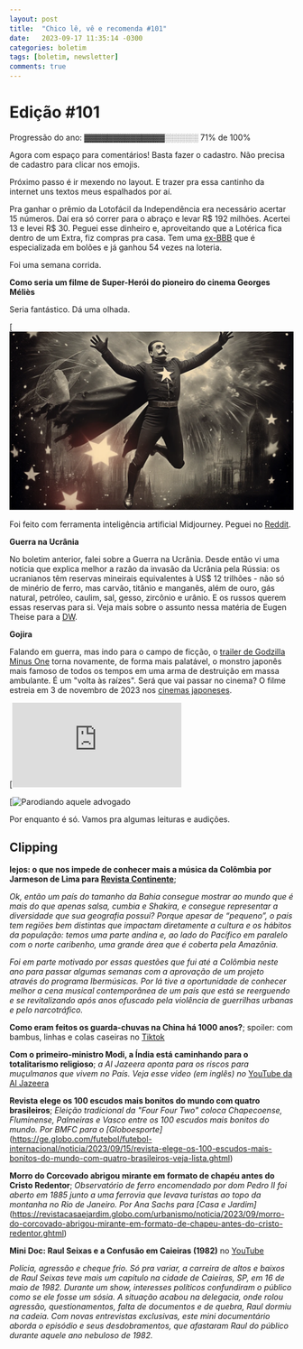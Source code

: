 ```yaml
---
layout: post
title:  "Chico lê, vê e recomenda #101"
date:   2023-09-17 11:35:14 -0300
categories: boletim
tags: [boletim, newsletter]
comments: true
---
```

# Edição #101

Progressão do ano: ▓▓▓▓▓▓▓▓▓▓▓▓▓▓░░░░░░ 71% de 100%

Agora com espaço para comentários! Basta fazer o cadastro. Não precisa de cadastro para clicar nos emojis.

Próximo passo é ir mexendo no layout. E trazer pra essa cantinho da internet uns textos meus espalhados por aí.

Pra ganhar o prêmio da Lotofácil da Independência era necessário acertar 15 números. Daí era só correr para o abraço e levar R$ 192 milhões. Acertei 13 e levei R$ 30. Peguei esse dinheiro e, aproveitando que a Lotérica fica dentro de um Extra, fiz compras pra casa. Tem uma [ex-BBB](https://extra.globo.com/economia/noticia/2023/09/ex-bbb-milionaria-saiba-quais-as-chances-de-ganhar-na-lotofacil-como-paulinha-leite.ghtml) que é especializada em bolões e já ganhou 54 vezes na loteria.

Foi uma semana corrida. 

**Como seria um filme de Super-Herói do pioneiro do cinema Georges Méliès** 

Seria fantástico. Dá uma olhada.

[![Super-Homem por Georges Méliès](/imagens/SuperHomem_Georges_Melies.png "Fonte: Reddit")

Foi feito com ferramenta inteligência artificial Midjourney. Peguei no [Reddit](https://www.reddit.com/r/midjourney/comments/16fw1ab/what_a_georges_m%C3%A9li%C3%A8s_superhero_movie_would_look/).


**Guerra na Ucrânia**

No boletim anterior, falei sobre a Guerra na Ucrânia. Desde então vi uma notícia que explica melhor a razão da invasão da Ucrânia pela Rússia: os ucranianos têm reservas mineirais equivalentes à US$ 12 trilhões - não só de minério de ferro, mas carvão, titânio e manganês, além de ouro, gás natural, petróleo, caulim, sal, gesso, zircônio e urânio. E os russos querem essas reservas para si. Veja mais sobre o assunto nessa matéria de Eugen Theise para a [DW](https://noticias.uol.com.br/ultimas-noticias/deutschewelle/2023/08/30/a-russia-quer-drenar-a-ucrania-guerra-revela-sede-de-r-60-trilhoes-de-putin.htm). 

**Gojira**

Falando em guerra, mas indo para o campo de ficção, o [trailer de Godzilla Minus One](https://www.youtube.com/watch?v=r7DqccP1Q_4) torna novamente, de forma mais palatável, o monstro japonês mais famoso de todos os tempos em uma arma de destruição em massa ambulante. É um "volta às raízes". Será que vai passar no cinema? O filme estreia em 3 de novembro de 2023 nos [cinemas japoneses](https://www.mundoconectado.com.br/cinema/godzilla-minus-one-veja-o-novo-trailer-do-filme-que-estreia-ainda-em-2023/).

[![Gojira. Créditos: Divulgação/Toho](https://www.mundoconectado.com.br/wp-content/plugins/seox-image-magick/imagick_convert.php?width=910&height=568&format=webp&quality=91&imagick=uploads.mundoconectado.com.br/2023/09/04074656/23_09_04_073113-912x569.jpg "Créditos: Divulgação/Toho")

[![Parodiando aquele advogado](/imagens/fins_justificam_memes.jpg "Fonte: Twitter")



Por enquanto é só. Vamos pra algumas leituras e audições.

## Clipping


**lejos: o que nos impede de conhecer mais a música da Colômbia por Jarmeson de Lima para [Revista Continente](https://revistacontinente.com.br/edicoes/273/tao-proximos-e-tan-lejos--o-que-nos-impede-de-conhecer-mais-a-musica-da-colombia)**; 

*Ok, então um país do tamanho da Bahia consegue mostrar ao mundo que é mais do que apenas salsa, cumbia e Shakira, e consegue representar a diversidade que sua geografia possui? Porque apesar de “pequeno”, o país tem regiões bem distintas que impactam diretamente a cultura e os hábitos da população: temos uma parte andina e, ao lado do Pacífico em paralelo com o norte caribenho, uma grande área que é coberta pela Amazônia.*

*Foi em parte motivado por essas questões que fui até a Colômbia neste ano para passar algumas semanas com a aprovação de um projeto através do programa Ibermúsicas. Por lá tive a oportunidade de conhecer melhor a cena musical contemporânea de um país que está se reerguendo e se revitalizando após anos ofuscado pela violência de guerrilhas urbanas e pelo narcotráfico.*

**Como eram feitos os guarda-chuvas na China há 1000 anos?**; spoiler: com bambus, linhas e colas caseiras no [Tiktok](https://vm.tiktok.com/ZMjBeaocT/)

**Com o primeiro-ministro Modi, a Índia está caminhando para o totalitarismo religioso**; *a Al Jazeera aponta para os riscos para muçulmanos que vivem no País. Veja esse vídeo (em inglês) no* [YouTube da Al Jazeera](https://www.youtube.com/watch?v=hmq02A8rXsk)

**Revista elege os 100 escudos mais bonitos do mundo com quatro brasileiros**; *Eleição tradicional da "Four Four Two" coloca Chapecoense, Fluminense, Palmeiras e Vasco entre os 100 escudos mais bonitos do mundo. Por BMFC para o [Globoesporte]*(https://ge.globo.com/futebol/futebol-internacional/noticia/2023/09/15/revista-elege-os-100-escudos-mais-bonitos-do-mundo-com-quatro-brasileiros-veja-lista.ghtml)

**Morro do Corcovado abrigou mirante em formato de chapéu antes do Cristo Redentor**; *Observatório de ferro encomendado por dom Pedro II foi aberto em 1885 junto a uma ferrovia que levava turistas ao topo da montanha no Rio de Janeiro. Por Ana Sachs para [Casa e Jardim]*(https://revistacasaejardim.globo.com/urbanismo/noticia/2023/09/morro-do-corcovado-abrigou-mirante-em-formato-de-chapeu-antes-do-cristo-redentor.ghtml)

**Mini Doc: Raul Seixas e a Confusão em Caieiras (1982)** no [YouTube](https://youtu.be/rcGey7EmcEc?si=JcYD00UpY_FSNJzV)

*Polícia, agressão e cheque frio. Só pra variar, a carreira de altos e baixos de Raul Seixas teve mais um capítulo na cidade de Caieiras, SP, em 16 de maio de 1982. Durante um show, interesses políticos confundiram o público  como se ele fosse um sósia. A situação acabou na delegacia, onde rolou agressão, questionamentos, falta de documentos e de quebra, Raul dormiu na cadeia. Com novas entrevistas exclusivas, este mini documentário aborda o episódio e seus desdobramentos, que afastaram Raul do público durante aquele ano nebuloso de 1982.*

